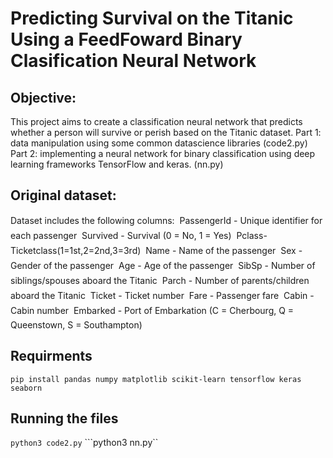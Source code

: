 # Predicting Survival on the Titanic Using a FeedFoward Binary Clasification Neural Network
## Objective:
This project aims to create a classification neural network that predicts whether a person will survive or perish based on the Titanic dataset. 
Part 1: data manipulation using some common datascience libraries (code2.py)
Part 2: implementing a neural network for binary classification using deep learning frameworks TensorFlow and keras. (nn.py)

## Original dataset:
Dataset includes the following columns:
 PassengerId - Unique identifier for each passenger
 Survived - Survival (0 = No, 1 = Yes)
 Pclass-Ticketclass(1=1st,2=2nd,3=3rd)
 Name - Name of the passenger
 Sex - Gender of the passenger
 Age - Age of the passenger
 SibSp - Number of siblings/spouses aboard the Titanic
 Parch - Number of parents/children aboard the Titanic
 Ticket - Ticket number
 Fare - Passenger fare
 Cabin - Cabin number
 Embarked - Port of Embarkation (C = Cherbourg, Q = Queenstown, S = Southampton)

## Requirments 
```pip install pandas numpy matplotlib scikit-learn tensorflow keras seaborn```

## Running the files
```python3 code2.py```
```python3 nn.py``